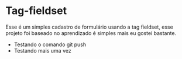# Tag-fieldset
Esse é um simples cadastro de formulário usando a tag fieldset, esse projeto foi baseado no aprendizado é simples mais eu gostei bastante.

* Testando o comando git push
* Testando mais uma vez
